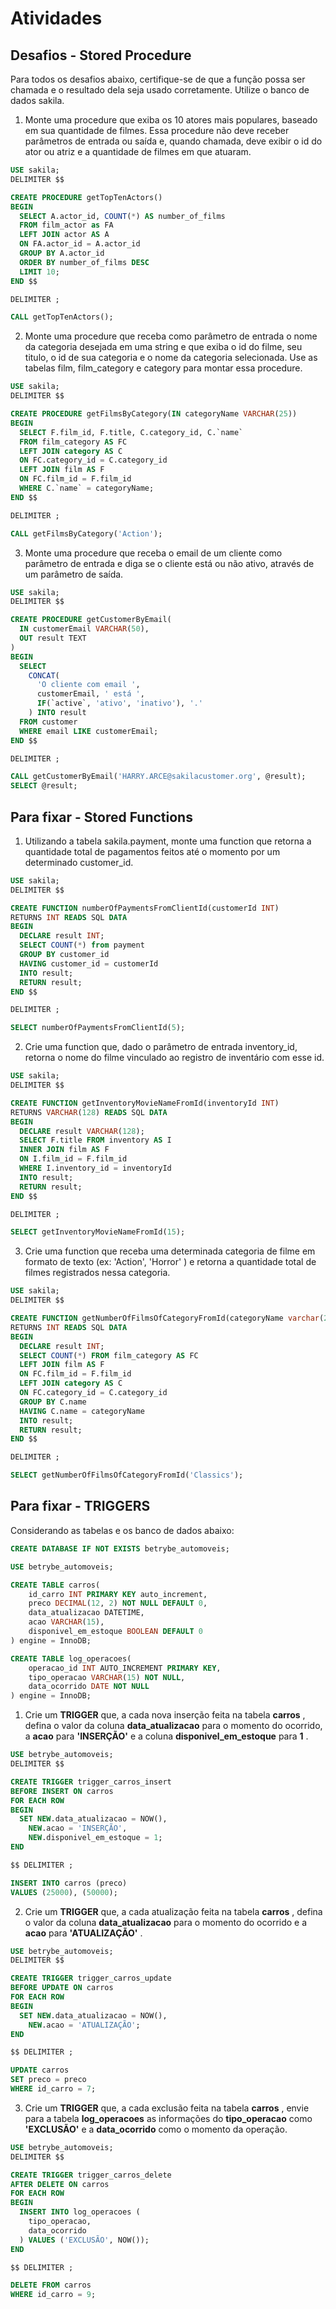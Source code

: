 # Atividades

## Desafios - Stored Procedure

Para todos os desafios abaixo, certifique-se de que a função possa ser chamada e o resultado dela seja usado corretamente. Utilize o banco de dados sakila.

1. Monte uma procedure que exiba os 10 atores mais populares, baseado em sua quantidade de filmes. Essa procedure não deve receber parâmetros de entrada ou saída e, quando chamada, deve exibir o id do ator ou atriz e a quantidade de filmes em que atuaram.

```sql
USE sakila;
DELIMITER $$

CREATE PROCEDURE getTopTenActors()
BEGIN
  SELECT A.actor_id, COUNT(*) AS number_of_films
  FROM film_actor as FA
  LEFT JOIN actor AS A
  ON FA.actor_id = A.actor_id
  GROUP BY A.actor_id
  ORDER BY number_of_films DESC
  LIMIT 10;
END $$

DELIMITER ;

CALL getTopTenActors();
```

2. Monte uma procedure que receba como parâmetro de entrada o nome da categoria desejada em uma string e que exiba o id do filme, seu titulo, o id de sua categoria e o nome da categoria selecionada. Use as tabelas film, film_category e category para montar essa procedure.

```sql
USE sakila;
DELIMITER $$

CREATE PROCEDURE getFilmsByCategory(IN categoryName VARCHAR(25))
BEGIN
  SELECT F.film_id, F.title, C.category_id, C.`name`
  FROM film_category AS FC
  LEFT JOIN category AS C
  ON FC.category_id = C.category_id
  LEFT JOIN film AS F
  ON FC.film_id = F.film_id
  WHERE C.`name` = categoryName;
END $$

DELIMITER ;

CALL getFilmsByCategory('Action');
```

3. Monte uma procedure que receba o email de um cliente como parâmetro de entrada e diga se o cliente está ou não ativo, através de um parâmetro de saída.

```sql
USE sakila;
DELIMITER $$

CREATE PROCEDURE getCustomerByEmail(
  IN customerEmail VARCHAR(50),
  OUT result TEXT
)
BEGIN
  SELECT
    CONCAT(
      'O cliente com email ',
      customerEmail, ' está ',
      IF(`active`, 'ativo', 'inativo'), '.'
	) INTO result
  FROM customer
  WHERE email LIKE customerEmail;
END $$

DELIMITER ;

CALL getCustomerByEmail('HARRY.ARCE@sakilacustomer.org', @result);
SELECT @result;
```

## Para fixar - Stored Functions

1. Utilizando a tabela sakila.payment, monte uma function que retorna a quantidade total de pagamentos feitos até o momento por um determinado customer_id.

```sql
USE sakila;
DELIMITER $$

CREATE FUNCTION numberOfPaymentsFromClientId(customerId INT)
RETURNS INT READS SQL DATA
BEGIN
  DECLARE result INT;
  SELECT COUNT(*) from payment
  GROUP BY customer_id
  HAVING customer_id = customerId
  INTO result;
  RETURN result;
END $$

DELIMITER ;

SELECT numberOfPaymentsFromClientId(5);
```

2. Crie uma function que, dado o parâmetro de entrada inventory_id, retorna o nome do filme vinculado ao registro de inventário com esse id.

```sql
USE sakila;
DELIMITER $$

CREATE FUNCTION getInventoryMovieNameFromId(inventoryId INT)
RETURNS VARCHAR(128) READS SQL DATA
BEGIN
  DECLARE result VARCHAR(128);
  SELECT F.title FROM inventory AS I
  INNER JOIN film AS F
  ON I.film_id = F.film_id
  WHERE I.inventory_id = inventoryId
  INTO result;
  RETURN result;
END $$

DELIMITER ;

SELECT getInventoryMovieNameFromId(15);
```

3. Crie uma function que receba uma determinada categoria de filme em formato de texto (ex: 'Action', 'Horror' ) e retorna a quantidade total de filmes registrados nessa categoria.

```sql
USE sakila;
DELIMITER $$

CREATE FUNCTION getNumberOfFilmsOfCategoryFromId(categoryName varchar(25))
RETURNS INT READS SQL DATA
BEGIN
  DECLARE result INT;
  SELECT COUNT(*) FROM film_category AS FC
  LEFT JOIN film AS F
  ON FC.film_id = F.film_id
  LEFT JOIN category AS C
  ON FC.category_id = C.category_id
  GROUP BY C.name
  HAVING C.name = categoryName
  INTO result;
  RETURN result;
END $$

DELIMITER ;

SELECT getNumberOfFilmsOfCategoryFromId('Classics');
```

## Para fixar - TRIGGERS

Considerando as tabelas e os banco de dados abaixo:

```sql
CREATE DATABASE IF NOT EXISTS betrybe_automoveis;

USE betrybe_automoveis;

CREATE TABLE carros(
    id_carro INT PRIMARY KEY auto_increment,
    preco DECIMAL(12, 2) NOT NULL DEFAULT 0,
    data_atualizacao DATETIME,
    acao VARCHAR(15),
    disponivel_em_estoque BOOLEAN DEFAULT 0
) engine = InnoDB;

CREATE TABLE log_operacoes(
    operacao_id INT AUTO_INCREMENT PRIMARY KEY,
    tipo_operacao VARCHAR(15) NOT NULL,
    data_ocorrido DATE NOT NULL
) engine = InnoDB;
```

1. Crie um **TRIGGER** que, a cada nova inserção feita na tabela **carros** , defina o valor da coluna **data_atualizacao** para o momento do ocorrido, a **acao** para **'INSERÇÃO'** e a coluna **disponivel_em_estoque** para **1** .

```sql
USE betrybe_automoveis;
DELIMITER $$

CREATE TRIGGER trigger_carros_insert
BEFORE INSERT ON carros
FOR EACH ROW
BEGIN
  SET NEW.data_atualizacao = NOW(),
    NEW.acao = 'INSERÇÃO',
    NEW.disponivel_em_estoque = 1;
END

$$ DELIMITER ;

INSERT INTO carros (preco)
VALUES (25000), (50000);
```

2. Crie um **TRIGGER** que, a cada atualização feita na tabela **carros** , defina o valor da coluna **data_atualizacao** para o momento do ocorrido e a **acao** para **'ATUALIZAÇÃO'** .

```sql
USE betrybe_automoveis;
DELIMITER $$

CREATE TRIGGER trigger_carros_update
BEFORE UPDATE ON carros
FOR EACH ROW
BEGIN
  SET NEW.data_atualizacao = NOW(),
    NEW.acao = 'ATUALIZAÇÃO';
END

$$ DELIMITER ;

UPDATE carros
SET preco = preco
WHERE id_carro = 7;
```

3. Crie um **TRIGGER** que, a cada exclusão feita na tabela **carros** , envie para a tabela **log_operacoes** as informações do **tipo_operacao** como **'EXCLUSÃO'** e a **data_ocorrido** como o momento da operação.

```sql
USE betrybe_automoveis;
DELIMITER $$

CREATE TRIGGER trigger_carros_delete
AFTER DELETE ON carros
FOR EACH ROW
BEGIN
  INSERT INTO log_operacoes (
    tipo_operacao,
    data_ocorrido
  ) VALUES ('EXCLUSÃO', NOW());
END

$$ DELIMITER ;

DELETE FROM carros
WHERE id_carro = 9;
```
